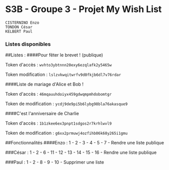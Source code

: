 # S3B - Groupe 3 - Projet My Wish List

```
CISTERNINO Enzo
TONDON César
KELBERT Paul
```


### Listes disponibles

##Listes :
####Pour fêter le brevet ! (publique)

Token d'accès : `wvhto3ybtnnn20exy6ezqlafk2y5465w`

Token modification : `lslzvkwqitwrfv9d0fkjb6dl7v76rdar`


####Liste de mariage d'Alice et Bob !

Token d'accès : `46mqauuhdoiyx459gdwqmpmhdobomtgr`

Token de modification : `ycdj9de9pi5b6lybg98bla76akasque9`


####C'est l'anniversaire de Charlie

Token d'accès : `1b1zkee6ex3pnpt1sdgos2r7krhlwvl9`

Token de modification : `g6xx2prmuwj4ozfihb06k68y265i1gmu`


##Fonctionnalités
####Enzo :
1 - 2 - 3 - 4 - 5 - 7 - Rendre une liste publique

###César :
1 - 2 - 6 - 11 - 12 - 13 - 14 - 15 - 16 - Rendre une liste publique

###Paul :
1 - 2 - 8 - 9 - 10 - Supprimer une liste
